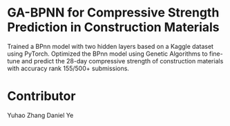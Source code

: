 # GA-BPNN for Compressive Strength Prediction in Construction Materials
Trained a BPnn model with two hidden layers based on a Kaggle dataset using PyTorch. Optimized the BPnn model 
using Genetic Algorithms to fine-tune and predict the 28-day compressive strength of construction materials with 
accuracy rank 155/500+ submissions.

# Contributor
Yuhao Zhang
Daniel Ye
